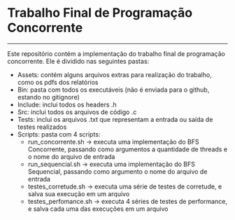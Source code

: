 # Trabalho Final de Programação Concorrente
---

Este repositório contém a implementação do trabalho final de programação concorrente. Ele é dividido nas seguintes pastas:

- Assets: contém alguns arquivos extras para realização do trabalho, como os pdfs dos relatórios
- Bin: pasta com todos os executáveis (não é enviada para o github, estando no gitignore)
- Include: inclui todos os headers .h
- Src: inclui todos os arquivos de código .c
- Tests: inclui os arquivos .txt que representam a entrada ou saída de testes realizados
- Scripts: pasta com 4 scripts:
  - run_concorrente.sh -> executa uma implementação do BFS Concorrente, passando como argumentos a quantidade de threads e o nome do arquivo de entrada
  - run_sequencial.sh -> executa uma implementação do BFS Sequencial, passando como argumento o nome do arquivo de entrada
  - testes_corretude.sh -> executa uma série de testes de corretude, e salva sua execução em um arquivo
  - testes_perfomance.sh -> executa 4 séries de testes de performance, e salva cada uma das execuções em um arquivo